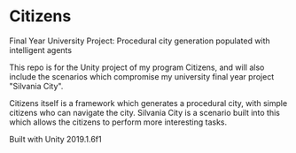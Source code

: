 # Citizens
Final Year University Project: Procedural city generation populated with intelligent agents

This repo is for the Unity project of my program Citizens, and will also include the scenarios which compromise my university final year project "Silvania City". 

Citizens itself is a framework which generates a procedural city, with simple citizens who can navigate the city. Silvania City is a scenario built into this which allows the citizens to perform more interesting tasks.

Built with Unity 2019.1.6f1
